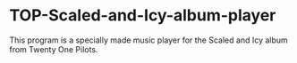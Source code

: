 # TOP-Scaled-and-Icy-album-player
This program is a specially made music player for the Scaled and Icy album from Twenty One Pilots.
